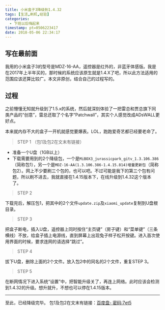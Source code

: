 ```yaml
---
title: 小米盒子3降级到1.4.32
tags: [生活,刷机,经验]
categories:
  - 下班以后嗨起来
timestamp: pt=0506223417
date: 2018-05-06 22:34:17
---
```

## 写在最前面
我用的小米盒子3的型号是MDZ-16-AA，遥控器是红外的，非蓝牙体感版。我是在2017年上半年买的，那时候的系统应该原生就是1.4.X了吧，所以此方法适用的范围应该还算比较广。本文非原创，结合自己的过程写的。<!--more-->
<!--more-->
## 过程
之前懵懂无知就升级到了1.5.x的系统，然后就深刻体验了一把雷总和贾总旗下同类产品的“创意”，雷总还取了个名字“Patchwall”，其实个人感觉改成ADsWALL更好点。

本来就内存不大的盒子一开机就感觉要爆表。LOL，跑跑爱奇艺都已经要老命了。

> STEP 1 （包1及包2在文末有链接）

- 准备一个U盘（1GB以上）
- 下载需要用到的2个降级包，一个是`MiBOX3_jurassicpark_gitv_1.3.106.386`（简称包1），另一个是`MDZ-16-AA(1.3.106.386-1.4.15.814)增量更新包`（简称包2）。网上不少要刷三个包的，也可以吧。不过可能是我下的第三个包有问题，所以刷不进去，我就直接在1.4.15版本下，在线升级到1.4.32这个版本了。

> STEP 2

下载完后，解压包1，把其中的2个文件`update.zip`及`xiaomi_update`复制到U盘根目录。

> STEP 3

把盒子断电，插入U盘，遥控器上同时按住“主页键”（房子键）和“菜单键”（三条横线）不放，给盒子插上电源线，直到屏幕上出现兔子样子松开按键。进入首次使用界面的时候，要求连网的请选择“跳过”。

> STEP 4

拔下U盘，删除上面的2个文件。放入包2中的同名的2个文件，重复STEP 3。

> STEP 5

在断网情况下进入系统“设置”中，把智能升级关了，再连上网络。此时应该会检测到1.4.32的升级。想升就升，不想也可以停在1.4.15版本。

----
至此，已经降级完毕。
包1及包2在文末有链接：[百度盘- 密码:7et5](https://pan.baidu.com/s/1NCoHgJmULPMOquCEOiLGnA)